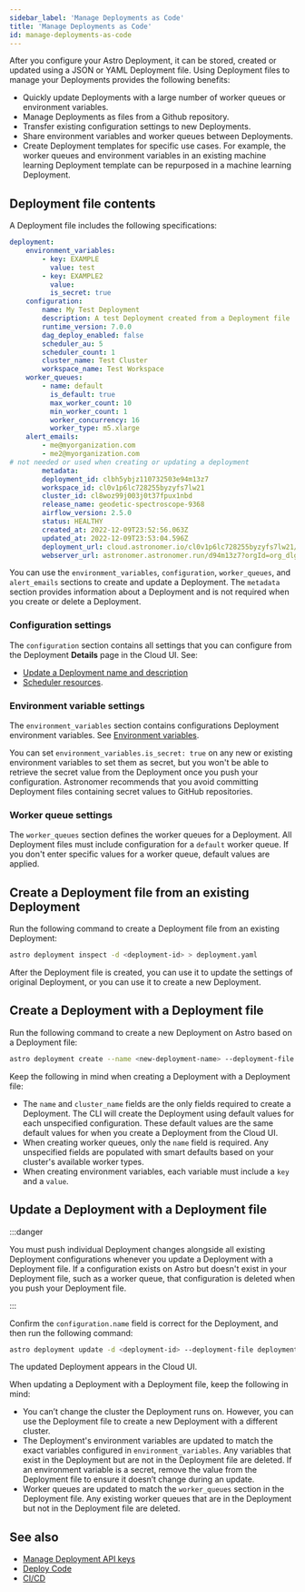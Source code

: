 ```yaml
---
sidebar_label: 'Manage Deployments as Code'
title: 'Manage Deployments as Code'
id: manage-deployments-as-code
---
```


<head>
  <meta name="description" content="Manage an Astro Deployment with JSON or YAML Deployment file. This Deployment file can be used to store, create, or update a Deployment's configuration." />
  <meta name="og:description" content="Manage an Astro Deployment with JSON or YAML Deployment file. This Deployment file can be used to store, create, or update a Deployment's configuration." />
</head>

After you configure your Astro Deployment, it can be stored, created or updated using a JSON or YAML Deployment file. Using Deployment files to manage your Deployments provides the following benefits:

- Quickly update Deployments with a large number of worker queues or environment variables.
- Manage Deployments as files from a Github repository.
- Transfer existing configuration settings to new Deployments. 
- Share environment variables and worker queues between Deployments.
- Create Deployment templates for specific use cases. For example, the worker queues and environment variables in an existing machine learning Deployment template can be repurposed in a machine learning Deployment.

## Deployment file contents

A Deployment file includes the following specifications:

```yaml
deployment:
    environment_variables:
        - key: EXAMPLE
          value: test
        - key: EXAMPLE2
          value:
          is_secret: true
    configuration:
        name: My Test Deployment
        description: A test Deployment created from a Deployment file
        runtime_version: 7.0.0
        dag_deploy_enabled: false
        scheduler_au: 5
        scheduler_count: 1
        cluster_name: Test Cluster
        workspace_name: Test Workspace
    worker_queues:
        - name: default
          is_default: true
          max_worker_count: 10
          min_worker_count: 1
          worker_concurrency: 16
          worker_type: m5.xlarge
    alert_emails:
        - me@myorganization.com
        - me2@myorganization.com
# not needed or used when creating or updating a deployment
        metadata:
        deployment_id: clbh5ybjz110732503e94m13z7
        workspace_id: cl0v1p6lc728255byzyfs7lw21
        cluster_id: cl8woz99j003j0t37fpux1nbd
        release_name: geodetic-spectroscope-9368
        airflow_version: 2.5.0
        status: HEALTHY
        created_at: 2022-12-09T23:52:56.063Z
        updated_at: 2022-12-09T23:53:04.596Z
        deployment_url: cloud.astronomer.io/cl0v1p6lc728255byzyfs7lw21/deployments/clbh5ybjz110732503e94m13z7/analytics
        webserver_url: astronomer.astronomer.run/d94m13z7?orgId=org_dlgevirUCwI9vX10
```

You can use the `environment_variables`, `configuration`, `worker_queues`, and `alert_emails` sections to create and update a Deployment. The `metadata` section provides information about a Deployment and is not required when you create or delete a Deployment.

### Configuration settings

The `configuration` section contains all settings that you can configure from the Deployment **Details** page in the Cloud UI. See:

- [Update a Deployment name and description](configure-deployment-resources.md#update-a-deployment-name-and-description)
- [Scheduler resources](configure-deployment-resources.md#scheduler-resources).

### Environment variable settings

The `environment_variables` section contains configurations Deployment environment variables. See [Environment variables](environment-variables.md).

You can set `environment_variables.is_secret: true` on any new or existing environment variables to set them as secret, but you won't be able to retrieve the secret value from the Deployment once you push your configuration. Astronomer recommends that you avoid committing Deployment files containing secret values to GitHub repositories.

### Worker queue settings

The `worker_queues` section defines the worker queues for a Deployment. All Deployment files must include configuration for a `default` worker queue. If you don't enter specific values for a worker queue, default values are applied.

## Create a Deployment file from an existing Deployment

Run the following command to create a Deployment file from an existing Deployment:

```bash
astro deployment inspect -d <deployment-id> > deployment.yaml
```

After the Deployment file is created, you can use it to update the settings of original Deployment, or you can use it to create a new Deployment.

## Create a Deployment with a Deployment file

Run the following command to create a new Deployment on Astro based on a Deployment file:

```bash
astro deployment create --name <new-deployment-name> --deployment-file deployment.yaml
```

Keep the following in mind when creating a Deployment with a Deployment file:

- The `name` and `cluster_name` fields are the only fields required to create a Deployment. The CLI will create the Deployment using default values for each unspecified configuration. These default values are the same default values for when you create a Deployment from the Cloud UI.
- When creating worker queues, only the `name` field is required. Any unspecified fields are populated with smart defaults based on your cluster's available worker types. 
- When creating environment variables, each variable must include a `key` and a `value`.

## Update a Deployment with a Deployment file

:::danger 

You must push individual Deployment changes alongside all existing Deployment configurations whenever you update a Deployment with a Deployment file. If a configuration exists on Astro but doesn't exist in your Deployment file, such as a worker queue, that configuration is deleted when you push your Deployment file. 

:::

Confirm the `configuration.name` field is correct for the Deployment, and then run the following command:

```bash
astro deployment update -d <deployment-id> --deployment-file deployment.yaml
```

The updated Deployment appears in the Cloud UI.

When updating a Deployment with a Deployment file, keep the following in mind:

- You can’t change the cluster the Deployment runs on. However, you can use the Deployment file to create a new Deployment with a different cluster.
- The Deployment's environment variables are updated to match the exact variables configured in `environment_variables`. Any variables that exist in the Deployment but are not in the Deployment file are deleted. If an environment variable is a secret, remove the value from the Deployment file to ensure it doesn’t change during an update.
- Worker queues are updated to match the `worker_queues` section in the Deployment file. Any existing worker queues that are in the Deployment but not in the Deployment file are deleted.

## See also

- [Manage Deployment API keys](api-keys.md)
- [Deploy Code](deploy-code.md)
- [CI/CD](ci-cd.md)